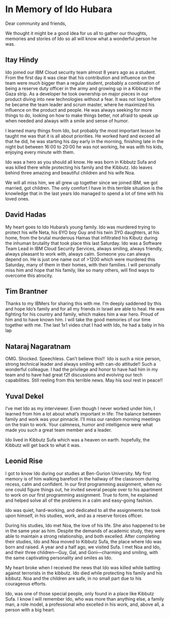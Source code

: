 # In Memory of Ido Hubara

Dear community and friends,

We thought it might be a good idea for us all to gather our thoughts, memories and stories of Ido so all will know what a wonderful person he was.

## Itay Hindy

Ido joined our IBM Cloud security team almost 8 years ago as a student. From the first day it was clear that his contribution and influence on the team were much bigger than a regular student, probably a combination of being a reserve duty officer in the army and growing up in a Kibbutz in the Gaza strip.
As a developer he took ownership on major pieces in our product diving into new technologies without a fear. It was not long before he became the team leader and scrum master, where he maximized his influence on the product and people. He was always seeking for more things to do, looking on how to make things better, not afraid to speak up when needed and always with a smile and sense of humor.

I learned many things from Ido, but probably the most important lesson he taught me was that it is all about priorities. He worked hard and exceed all that he did, he was starting his day early in the morning, finishing late in the night but between 16:00 to 20:00 he was not working, he was with his kids, enjoying every minute with them. 

Ido was a hero as you should all know. He was born in Kibbutz Sufa and was killed there while protecting his family and the Kibbutz. Ido leaves behind three amazing and beautiful children and his wife Noa.

We will all miss him, we all grew up together since we joined IBM, we got married, got children. The only comfort I have in this terrible situation is the knowledge that in the last years Ido managed to spend a lot of time with his loved ones.


## David Hadas

My heart goes to Ido Hubara’s young family.
Ido was murdered trying to protect his wife Neta, his 6YO boy Guy and his twin 3YO daughters, at his home, from the brutal murderous Hamas that infiltrated his Kibutz during the inhuman brutality that took place this last Saturday.
Ido was a Software Team Lead in IBM Cloud Security Services, always smiling, always friendly, always pleasant to work with, always calm. Someone you can always depend on.
He is just one name out of >1200 which were murdered this Saturday, many of them in their homes, with their families. I will personally miss him and hope that his family, like so many others, will find ways to overcome this atrocity.

## Tim Brantner

Thanks to my IBMers for sharing this with me. I’m deeply saddened by this and hope Ido’s family and for all my friends in Israel are able to heal. He was fighting for his country and family, which makes him a war hero. Proud of him and to have known him. I will take the good memories of our time together with me. The last 1x1 video chat I had with Ido, he had a baby in his lap 

## Nataraj Nagaratnam

OMG. Shocked. Speechless. Can’t believe this!! 
Ido is such a nice person, strong technical leader and always smiling with can-do attitude!! Such a wonderful colleague. I had the privilege and honor to have had him in my team and to have had great f2f discussions and evolving our tech capabilities. Still reeling from this terrible news. May his soul rest in peace!! 

## Yuval Dekel

I’ve met Ido as my interviewer. Even though I never worked under him, I learned from him a lot about what’s important in life: The balance between family and work was your pinnacle. I’ll miss our random morning meetings on the train to work. Your calmness, humor and intelligence were what made you such a great team member and a leader.

Ido lived in Kibbutz Sufa which was a heaven on earth. hopefully, the Kibbutz will get back to what it was.

## Leonid Rise

I got to know Ido during our studies at Ben-Gurion University. My first memory is of him walking barefoot in the hallway of the classroom during recess, calm and confident.
In our first programming assignment, when no one could figure things out, he invited several people over to his apartment to work on our first programming assignment.
True to form, he explained and helped solve all of the problems in a calm and easy-going fashion.

Ido was quiet, hard-working, and dedicated to all the assignments he took upon himself, in his studies, work, and as a reserve forces officer.

During his studies, Ido met Noa, the love of his life. She also happened to be in the same year as him. Despite the demands of academic study, they were able to maintain a strong relationship, and both excelled.
After completing their studies, Ido and Noa moved to Kibbutz Sufa, the place where Ido was born and raised.
A year and a half ago, we visited Sufa. I met Noa and Ido, and their three children—Guy, Gal, and Goni—charming and smiling, with the same captivating personality and smiles as Ido.

My heart broke when I received the news that Ido was killed while battling against terrorists in the kibbutz.
Ido died while protecting his family and his kibbutz. Noa and the children are safe, in no small part due to his courageous efforts.

Ido, was one of those special people, only found in a place like Kibbutz Sufa.
I know I will remember Ido, who was more than anything else, a family man, a role model, a professional who excelled in his work, and, above all, a person with a big heart.
